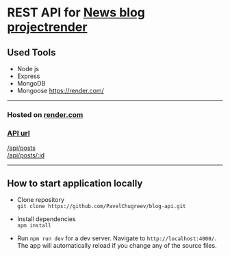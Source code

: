 # REST API for [News blog projectrender](https://github.com/PavelChugreev/News-blog)

## Used Tools

- Node js  
- Express  
- MongoDB  
- Mongoose
https://render.com/
___
### Hosted on [render.com](https://render.com/)  
  
### [API url](https://blog-api-mkyx.onrender.com/)
[/api/posts](https://blog-api-mkyx.onrender.com/api/posts)  
[/api/posts/:id](https://blog-api-mkyx.onrender.com/api/posts/64e8bc6553e2b97b81be8d09)
____________

## How to start application locally
 - Clone repository  
 `git clone https://github.com/PavelChugreev/blog-api.git`

- Install dependencies  
`npm install`

 - Run `npm run dev` for a dev server. Navigate to `http://localhost:4000/`. The app will automatically reload if you change any of the source files.
